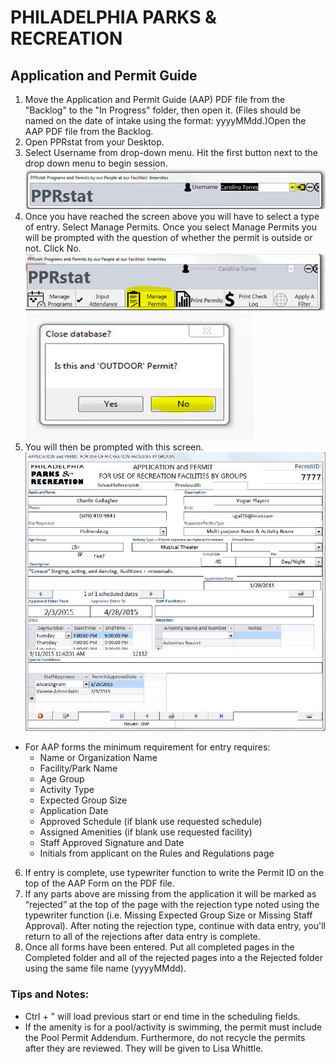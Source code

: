 # PHILADELPHIA PARKS & RECREATION
## Application and Permit Guide
1. Move the Application and Permit Guide (AAP) PDF file from the "Backlog" to the "In Progress" folder, then open it. (Files should be named on the date of intake using the format: yyyyMMdd.)Open the AAP PDF file from the Backlog.
2. Open PPRstat from your Desktop.
3. Select Username from drop-down menu. Hit the first button next to the drop down menu to begin session.
   [![PPRstat Login](https://raw.githubusercontent.com/PPRPMU/PMU-playbook/master/Images/Data_Entry_-_Application_and_Permit/pprstat_login.jpg)]()
4. Once you have reached the screen above you will have to select a type of entry. Select Manage Permits. Once you select Manage Permits you will be prompted with the question of whether the permit is outside or not. Click No.
   [![](https://raw.githubusercontent.com/PPRPMU/PMU-playbook/master/Images/Data_Entry_-_Application_and_Permit/pprstat_manage_permits.jpg)]()
   [![](https://raw.githubusercontent.com/PPRPMU/PMU-playbook/master/Images/Data_Entry_-_Application_and_Permit/pprstat_outdoor_permit_question.jpg)]()
5. You will then be prompted with this screen.
   [![](https://raw.githubusercontent.com/PPRPMU/PMU-playbook/master/Images/Data_Entry_-_Application_and_Permit/aap_pprstat_screen.jpg)]()
- For AAP forms the minimum requirement for entry requires:
    - Name or Organization Name
    - Facility/Park Name
    - Age Group
    - Activity Type
    - Expected Group Size
    - Application Date
    - Approved Schedule (if blank use requested schedule)
    - Assigned Amenities (if blank use requested facility)
    - Staff Approved Signature and Date
    - Initials from applicant on the Rules and Regulations page
6. If entry is complete, use typewriter function to write the Permit ID on the top of the AAP Form on the PDF file.
7. If any parts above are missing from the application it will be marked as “rejected” at the top of the page with the rejection type noted using the typewriter function (i.e. Missing Expected Group Size or Missing Staff Approval). After noting the rejection type, continue with data entry, you'll return to all of the rejections after data entry is complete.
8. Once all forms have been entered. Put all completed pages in the Completed folder and all of the rejected pages into a the Rejected folder using the same file name (yyyyMMdd).

### Tips and Notes:
- Ctrl + " will load previous start or end time in the scheduling fields.
- If the amenity is for a pool/activity is swimming, the permit must include the Pool Permit Addendum. Furthermore, do not recycle the permits after they are reviewed. They will be given to Lisa Whittle.


